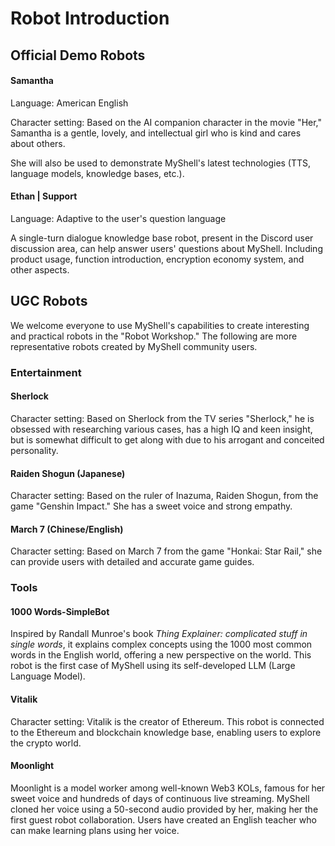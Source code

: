 # Robot Introduction

## Official Demo Robots

#### Samantha

Language: American English

Character setting: Based on the AI companion character in the movie "Her," Samantha is a gentle, lovely, and intellectual girl who is kind and cares about others.

She will also be used to demonstrate MyShell's latest technologies (TTS, language models, knowledge bases, etc.).

#### Ethan | Support

Language: Adaptive to the user's question language

A single-turn dialogue knowledge base robot, present in the Discord user discussion area, can help answer users' questions about MyShell. Including product usage, function introduction, encryption economy system, and other aspects.

## UGC Robots

We welcome everyone to use MyShell's capabilities to create interesting and practical robots in the "Robot Workshop." The following are more representative robots created by MyShell community users.

### Entertainment

#### Sherlock

Character setting: Based on Sherlock from the TV series "Sherlock," he is obsessed with researching various cases, has a high IQ and keen insight, but is somewhat difficult to get along with due to his arrogant and conceited personality.

#### Raiden Shogun (Japanese)

Character setting: Based on the ruler of Inazuma, Raiden Shogun, from the game "Genshin Impact." She has a sweet voice and strong empathy.

#### March 7 (Chinese/English)

Character setting: Based on March 7 from the game "Honkai: Star Rail," she can provide users with detailed and accurate game guides.

### Tools

#### 1000 Words-SimpleBot

Inspired by Randall Munroe's book _Thing Explainer: complicated stuff in single words_, it explains complex concepts using the 1000 most common words in the English world, offering a new perspective on the world. This robot is the first case of MyShell using its self-developed LLM (Large Language Model).

#### Vitalik

Character setting: Vitalik is the creator of Ethereum. This robot is connected to the Ethereum and blockchain knowledge base, enabling users to explore the crypto world.

#### Moonlight

Moonlight is a model worker among well-known Web3 KOLs, famous for her sweet voice and hundreds of days of continuous live streaming. MyShell cloned her voice using a 50-second audio provided by her, making her the first guest robot collaboration. Users have created an English teacher who can make learning plans using her voice.